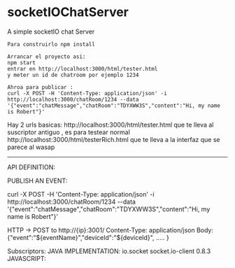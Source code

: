 # socketIOChatServer
A simple socketIO chat Server

	Para construirlo npm install

	Arrancar el proyecto asi:
	npm start
	entrar en http://localhost:3000/html/tester.html
	y meter un id de chatroom por ejemplo 1234

	Ahroa para publicar :
	curl -X POST -H 'Content-Type: application/json' -i http://localhost:3000/chatRoom/1234 --data '{"event":"chatMessage","chatRoom":"TDYXWW3S","content":"Hi, my name is Robert"}'

Hay 2 urls basicas:
http://localhost:3000/html/tester.html que te lleva al suscriptor antiguo , es para testear normal
http://localhost:3000/html/testerRich.html  que te lleva a la interfaz que se parece al wasap

**********************************************************************
API DEFINITION:

PUBLISH AN EVENT:

curl -X POST -H 'Content-Type: application/json' -i http://localhost:3000/chatRoom/1234 --data '{"event":"chatMessage","chatRoom":"TDYXWW3S","content":"Hi, my name is Robert"}'

HTTP -> POST to http://{ip}:3001/
		Content-Type: application/json
		Body: {"event":"${eventName}","deviceId":"${deviceId}", ..... }

Subscriptors:
JAVA IMPLEMENTATION:
	<dependency>
		<groupId>io.socket</groupId>
		<artifactId>socket.io-client</artifactId>
		<version>0.8.3</version>
	</dependency>
JAVASCRIPT:
	<script src="https://cdnjs.cloudflare.com/ajax/libs/socket.io/2.0.4/socket.io.js"></script>


